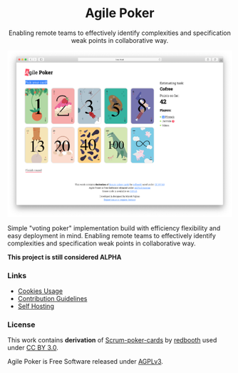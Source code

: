 <div align="center">
    <h1>Agile Poker</h1>
    <p>Enabling remote teams to effectively identify complexities and specification weak points in collaborative way.</p>
    <!-- Badges -->
</div>

![screenshot](docs/screenshot.png)

Simple "voting poker" implementation build with efficiency
flexibility and easy deployment in mind.
Enabling remote teams to effectively identify complexities
and specification weak points in collaborative way.

**This project is still considered ALPHA**

### Links

- [Cookies Usage](docs/COOKIES.md)
- [Contribution Guidelines](CONTRIBUTING.md)
- [Self Hosting](docs/HOSTING.md)

### License

This work contains **derivation** of [Scrum-poker-cards](https://github.com/redbooth/Scrum-poker-cards)
by [redbooth](https://redbooth.com/) used under [CC BY 3.0](https://creativecommons.org/licenses/by/3.0/).

Agile Poker is Free Software released under [AGPLv3](https://www.gnu.org/licenses/agpl-3.0.en.html).
